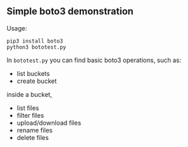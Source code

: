 ## Simple boto3 demonstration

Usage: 


```
pip3 install boto3
python3 bototest.py
```


In `bototest.py` you can find basic boto3 operations, such as:

- list buckets
- create bucket

inside a bucket,
- list files 
- filter files
- upload/download files 
- rename files
- delete files



